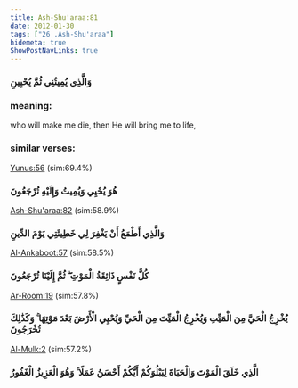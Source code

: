 ```yaml
---
title: Ash-Shu'araa:81
date: 2012-01-30
tags: ["26 .Ash-Shu'araa"]
hidemeta: true 
ShowPostNavLinks: true 
---
```

### وَالَّذِي يُمِيتُنِي ثُمَّ يُحْيِينِ
### meaning: 
who will make me die, then He will bring me to life,
### similar verses: 

[Yunus:56](/10/56) (sim:69.4%)

### هُوَ يُحْيِي وَيُمِيتُ وَإِلَيْهِ تُرْجَعُونَ

[Ash-Shu'araa:82](/26/82) (sim:58.9%)

### وَالَّذِي أَطْمَعُ أَنْ يَغْفِرَ لِي خَطِيئَتِي يَوْمَ الدِّينِ

[Al-Ankaboot:57](/29/57) (sim:58.5%)

### كُلُّ نَفْسٍ ذَائِقَةُ الْمَوْتِ ۖ ثُمَّ إِلَيْنَا تُرْجَعُونَ

[Ar-Room:19](/30/19) (sim:57.8%)

### يُخْرِجُ الْحَيَّ مِنَ الْمَيِّتِ وَيُخْرِجُ الْمَيِّتَ مِنَ الْحَيِّ وَيُحْيِي الْأَرْضَ بَعْدَ مَوْتِهَا ۚ وَكَذَٰلِكَ تُخْرَجُونَ

[Al-Mulk:2](/67/2) (sim:57.2%)

### الَّذِي خَلَقَ الْمَوْتَ وَالْحَيَاةَ لِيَبْلُوَكُمْ أَيُّكُمْ أَحْسَنُ عَمَلًا ۚ وَهُوَ الْعَزِيزُ الْغَفُورُ
